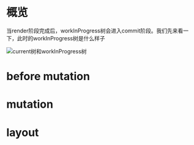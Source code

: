 # 概览
当render阶段完成后，workInProgress树会进入commit阶段。我们先来看一下，此时的workInProgress树是什么样子

![current树和workInProgress树](http://neroht.com/commitFiber.jpg)

# before mutation

# mutation

# layout
